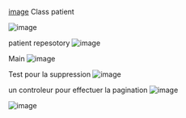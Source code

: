 [image](https://user-images.githubusercontent.com/101368221/234610155-a4d62b12-e362-406c-8ea8-32ed1fc43444.png)
Class patient

![image](https://user-images.githubusercontent.com/101368221/234610313-8d54ce91-5603-4fdd-9138-11d7fe7201c9.png)

patient repesotory
![image](https://user-images.githubusercontent.com/101368221/234610414-0efec0a2-af20-4d38-8f8f-4eb6760eeb6a.png)

Main 
![image](https://user-images.githubusercontent.com/101368221/234610542-4afff4df-57f2-4ee2-8463-dac1c4225ffe.png)

Test pour la suppression
![image](https://user-images.githubusercontent.com/101368221/234610614-39d3b68b-71fb-44f0-8821-ba27d447dc17.png)

un controleur pour effectuer la pagination 
![image](https://user-images.githubusercontent.com/101368221/234610789-9056046c-aa8b-4462-8d86-954451e6ccd8.png)



![image](https://user-images.githubusercontent.com/101368221/234610912-02e06050-5e08-40ce-b21e-dffed91fca8b.png)



